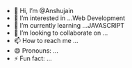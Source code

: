 - 👋 Hi, I’m @Anshujain
- 👀 I’m interested in ...Web Development
- 🌱 I’m currently learning ...JAVASCRIPT
- 💞️ I’m looking to collaborate on ...
- 📫 How to reach me ...
- 😄 Pronouns: ...
- ⚡ Fun fact: ...

<!---
Anshujain19/Anshujain19 is a ✨ special ✨ repository because its `README.md` (this file) appears on your GitHub profile.
You can click the Preview link to take a look at your changes.
--->
